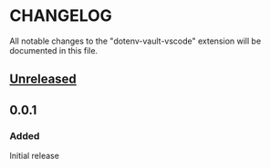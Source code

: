 # CHANGELOG

All notable changes to the "dotenv-vault-vscode" extension will be documented in this file.

## [Unreleased](https://github.com/dotenv-org/dotenv-vault-vscode/compare/v0.0.1...master)

## 0.0.1

### Added

Initial release
